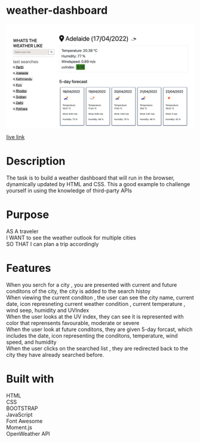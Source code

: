 # weather-dashboard

![](./assests/images/documentSC.png)

[live link](https://sayamgautam1.github.io/weather-dashboard/)

# Description

The task is to build a weather dashboard that will run in the browser, dynamically updated by HTML and CSS. This a good example to challenge yourself in using the knowledge of third-party APIs

# Purpose

AS A traveler <br/>
I WANT to see the weather outlook for multiple cities <br/>
SO THAT I can plan a trip accordingly

# Features

When you serch for a city , you are presented with current and future conditons of the city, the city is added to the search histoy <br/>
When viewing the current conditon , the user can see the city name, current date, icon represneting current weather condition , current temperature , wind seep, humidity and UVIndex <br/>
When the user looks at the UV index, they can see it is represented with color that reprensents favourable, moderate or severe <br/>
When the user look at future conditons, they are given 5-day forcast, which includes the date, icon representing the conditons, temperature, wind speed, and humidity <br/>
When the user clicks on the searched list , they are redirected back to the city they have already searched before.

# Built with

HTML <br/>
CSS <br/>
BOOTSTRAP <br/>
JavaScript <br/>
Font Awesome <br/>
Moment.js <br/>
OpenWeather API
